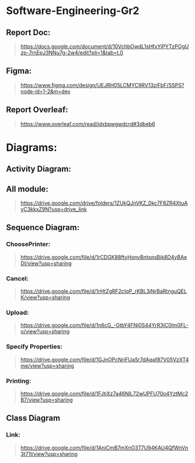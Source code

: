# Software-Engineering-Gr2
## Report Doc: 
> https://docs.google.com/document/d/10VchbOwdL1sHfxYiPYTzPOgUzp-7rnEpJ3NNu7g-2w4/edit?pli=1&tab=t.0

## Figma: 
> https://www.figma.com/design/UEJRH05LCMYC9RV13zjFbF/SSPS?node-id=1-2&m=dev

## Report Overleaf: 
> https://www.overleaf.com/read/jdxbpwgwdcrd#3dbeb6


# Diagrams:

## Activity Diagram:
## All module:
> https://drive.google.com/drive/folders/1ZUkQJnVKZ_0kc7F8ZR4XtuAyC3kkxZ9N?usp=drive_link

## Sequence Diagram:
### ChoosePrinter: 
> https://drive.google.com/file/d/1rCDGK88ftyHonvBntxqsBik8D4yBAeDI/view?usp=sharing

### Cancel: 
> https://drive.google.com/file/d/1rHtZgRF2cIqP_rKBL3iNrBaRtnguQELK/view?usp=sharing

### Upload: 
> https://drive.google.com/file/d/1n6cG_-GtbY4FNj0S44YrR3jC0lm0FL-o/view?usp=sharing

### Specify Properties: 
> https://drive.google.com/file/d/1GJnOPcNriFUaSr7dAqaf87V05VzXT4me/view?usp=sharing

### Printing: 
> https://drive.google.com/file/d/1FJtiXz7a46NlL72wUPFU70o4YztMc2B7/view?usp=sharing

## Class Diagram
### Link:
> https://drive.google.com/file/d/1AnjCmB7mXnO3T7U94KAU4QfWnVn3t71l/view?usp=sharing
